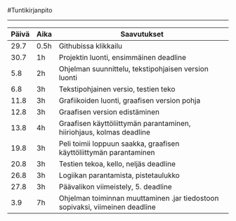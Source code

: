 #Tuntikirjanpito

________________________________________________

| <b>Päivä</b>  |  <b>Aika</b>  | <b>Saavutukset</b> |
| ------------- | ------------- | -------------   |
| 29.7  | 0.5h  | Githubissa klikkailu  |
| 30.7  | 1h  | Projektin luonti, ensimmäinen deadline  |
| 5.8  | 2h  | Ohjelman suunnittelu, tekstipohjaisen version luonti  |
| 6.8  | 3h  | Tekstipohjainen versio, testien teko  |
| 11.8  | 3h  | Grafiikoiden luonti, graafisen version pohja  |
| 12.8  | 3h  | Graafisen version edistäminen  |
| 13.8  | 4h  | Graafisen käyttöliittymän parantaminen, hiiriohjaus, kolmas deadline |
| 19.8  | 3h  | Peli toimii loppuun saakka, graafisen käyttöliittymän parantaminen  |
| 20.8  | 3h  | Testien tekoa, kello, neljäs deadline |
| 26.8  | 3h  | Logiikan parantamista, pistetaulukko  |
| 27.8  | 3h  | Päävalikon viimeistely, 5. deadline |
| 3.9  | 7h  | Ohjelman toiminnan muuttaminen .jar tiedostoon sopivaksi, viimeinen deadline |

